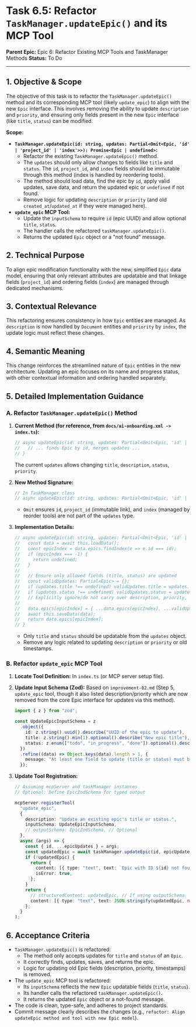 # Task 6.5: Refactor `TaskManager.updateEpic()` and its MCP Tool

**Parent Epic:** Epic 6: Refactor Existing MCP Tools and TaskManager Methods
**Status:** To Do

---

## 1. Objective & Scope

The objective of this task is to refactor the `TaskManager.updateEpic()` method and its corresponding MCP tool (likely `update_epic`) to align with the new `Epic` interface. This involves removing the ability to update `description` and `priority`, and ensuring only fields present in the new `Epic` interface (like `title`, `status`) can be modified.

**Scope:**

- **`TaskManager.updateEpic(id: string, updates: Partial<Omit<Epic, 'id' | 'project_id' | 'index'>>): Promise<Epic | undefined>`:**
  - Refactor the existing `TaskManager.updateEpic()` method.
  - The `updates` should only allow changes to fields like `title` and `status`. The `id`, `project_id`, and `index` fields should be immutable through this method (index is handled by reordering tools).
  - The method should load data, find the epic by `id`, apply valid updates, save data, and return the updated epic or `undefined` if not found.
  - Remove logic for updating `description` or `priority` (and old `created_at`/`updated_at` if they were managed here).
- **`update_epic` MCP Tool:**
  - Update the `inputSchema` to require `id` (epic UUID) and allow optional `title`, `status`.
  - The handler calls the refactored `taskManager.updateEpic()`.
  - Returns the updated `Epic` object or a "not found" message.

## 2. Technical Purpose

To align epic modification functionality with the new, simplified `Epic` data model, ensuring that only relevant attributes are updatable and that linkage fields (`project_id`) and ordering fields (`index`) are managed through dedicated mechanisms.

## 3. Contextual Relevance

This refactoring ensures consistency in how `Epic` entities are managed. As `description` is now handled by `Document` entities and `priority` by `index`, the update logic must reflect these changes.

## 4. Semantic Meaning

This change reinforces the streamlined nature of `Epic` entities in the new architecture. Updating an epic focuses on its name and progress status, with other contextual information and ordering handled separately.

## 5. Detailed Implementation Guidance

### A. Refactor `TaskManager.updateEpic()` Method

1.  **Current Method (for reference, from `docs/ai-onboarding.xml -> index.ts`):**

    ```typescript
    // async updateEpic(id: string, updates: Partial<Omit<Epic, 'id' | 'prd_id' | 'created_at'>>): Promise<Epic> {
    //   // ... finds Epic by id, merges updates ...
    // }
    ```

    The current `updates` allows changing `title`, `description`, `status`, `priority`.

2.  **New Method Signature:**

    ```typescript
    // In TaskManager class
    // async updateEpic(id: string, updates: Partial<Omit<Epic, 'id' | 'project_id' | 'index'>>): Promise<Epic | undefined> {
    ```

    - `Omit` ensures `id`, `project_id` (immutable link), and `index` (managed by reorder tools) are not part of the `updates` type.

3.  **Implementation Details:**
    ```typescript
    // async updateEpic(id: string, updates: Partial<Omit<Epic, 'id' | 'project_id' | 'index'>>): Promise<Epic | undefined> {
    //   const data = await this.loadData();
    //   const epicIndex = data.epics.findIndex(e => e.id === id);
    //   if (epicIndex === -1) {
    //     return undefined;
    //   }
    //
    //   // Ensure only allowed fields (title, status) are updated
    //   const validUpdates: Partial<Epic> = {};
    //   if (updates.title !== undefined) validUpdates.title = updates.title;
    //   if (updates.status !== undefined) validUpdates.status = updates.status;
    //   // Explicitly ignore/do not carry over description, priority, timestamps
    //
    //   data.epics[epicIndex] = { ...data.epics[epicIndex], ...validUpdates };
    //   await this.saveData(data);
    //   return data.epics[epicIndex];
    // }
    ```
    - Only `title` and `status` should be updatable from the `updates` object.
    - Remove any logic related to updating `description` or `priority` or old timestamps.

### B. Refactor `update_epic` MCP Tool

1.  **Locate Tool Definition:** In `index.ts` (or MCP server setup file).

2.  **Update Input Schema (Zod):**
    Based on `improvement-02.md` (Step 5, `update_epic` tool, though it also listed description/priority which are now removed from the core Epic interface for updates via this method).

    ```typescript
    import { z } from "zod";

    const UpdateEpicInputSchema = z
      .object({
        id: z.string().uuid().describe("UUID of the epic to update"),
        title: z.string().min(1).optional().describe("New epic title"),
        status: z.enum(["todo", "in_progress", "done"]).optional().describe("New epic status"),
      })
      .refine((data) => Object.keys(data).length > 1, {
        message: "At least one field to update (title or status) must be provided besides the ID.",
      });
    ```

3.  **Update Tool Registration:**

    ```typescript
    // Assuming mcpServer and taskManager instances
    // Optional: Define EpicZodSchema for typed output

    mcpServer.registerTool(
      "update_epic",
      {
        description: "Update an existing epic's title or status.",
        inputSchema: UpdateEpicInputSchema,
        // outputSchema: EpicZodSchema, // Optional
      },
      async (args) => {
        const { id, ...epicUpdates } = args;
        const updatedEpic = await taskManager.updateEpic(id, epicUpdates);
        if (!updatedEpic) {
          return {
            content: [{ type: "text", text: `Epic with ID ${id} not found.` }],
            isError: true,
          };
        }
        return {
          // structuredContent: updatedEpic, // If using outputSchema
          content: [{ type: "text", text: JSON.stringify(updatedEpic, null, 2) }],
        };
      }
    );
    ```

## 6. Acceptance Criteria

- `TaskManager.updateEpic()` is refactored:
  - The method only accepts updates for `title` and `status` of an `Epic`.
  - It correctly finds, updates, saves, and returns the epic.
  - Logic for updating old Epic fields (description, priority, timestamps) is removed.
- The `update_epic` MCP tool is refactored:
  - Its `inputSchema` reflects the new `Epic` updatable fields (`title`, `status`).
  - Its handler calls the refactored `taskManager.updateEpic()`.
  - It returns the updated `Epic` object or a not-found message.
- The code is clean, type-safe, and adheres to project standards.
- Commit message clearly describes the changes (e.g., `refactor: Align updateEpic method and tool with new Epic model`).
